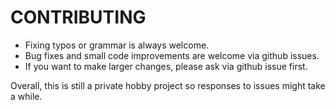# CONTRIBUTING

- Fixing typos or grammar is always welcome.
- Bug fixes and small code improvements are welcome via github issues.
- If you want to make larger changes, please ask via github issue first.

Overall, this is still a private hobby project so responses to issues might take a while.
